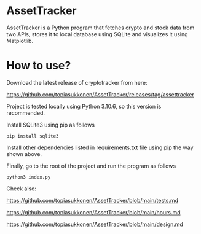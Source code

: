 # AssetTracker

AssetTracker is a Python program that fetches crypto and stock data from two APIs, stores it to local database using SQLite and visualizes it using Matplotlib.

# How to use?
 
 Download the latest release of cryptotracker from here:
 
https://github.com/topiasukkonen/AssetTracker/releases/tag/assettracker
 
 Project is tested locally using Python 3.10.6, so this version is recommended.
 
 Install SQLite3 using pip as follows
 
 ```
 pip install sqlite3
```
 
 
 Install other dependencies listed in requirements.txt file using pip the way shown above.
 
 Finally, go to the root of the project and run the program as follows
 
 ```
 python3 index.py
```


Check also:

https://github.com/topiasukkonen/AssetTracker/blob/main/tests.md

https://github.com/topiasukkonen/AssetTracker/blob/main/hours.md

https://github.com/topiasukkonen/AssetTracker/blob/main/design.md
